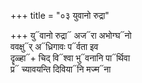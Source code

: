 +++
title = "०३ युवानो रुद्रा"

+++
यु᳓वानो रुद्रा᳓ अज᳓रा अभोग्घ᳓नो  
ववक्षु᳓र् अ᳓ध्रिगावः प᳓र्वता इव  
दॄळ्हा᳓+ चिद् वि᳓श्वा भु᳓वनानि पा᳓र्थिवा  
प्र᳓ च्यावयन्ति दिविया᳓नि मज्म᳓ना